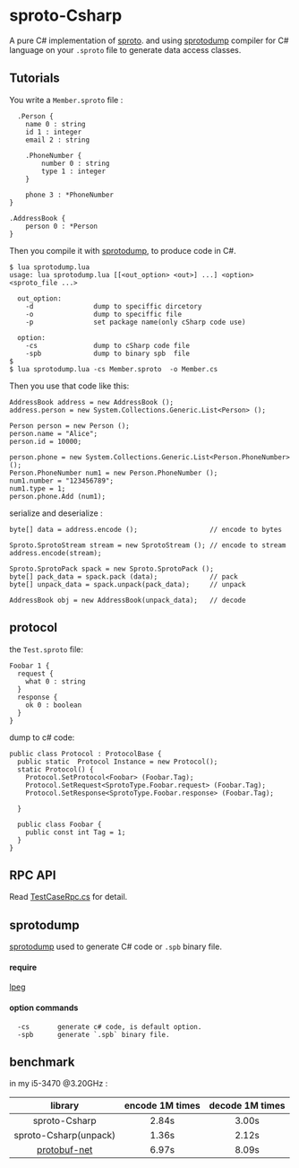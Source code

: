 sproto-Csharp
=============

A pure C# implementation of [sproto](https://github.com/cloudwu/sproto). and using [sprotodump](https://github.com/lvzixun/sproto_dump/blob/master/sprotodump.lua) compiler for C# language on your `.sproto` file to generate data access classes.

## Tutorials
You write a `Member.sproto` file :
```
  .Person {
    name 0 : string
    id 1 : integer
    email 2 : string

    .PhoneNumber {
        number 0 : string
        type 1 : integer
    }

    phone 3 : *PhoneNumber
}

.AddressBook {
    person 0 : *Person
}
```
Then you compile it with [sprotodump](https://github.com/lvzixun/sproto_dump/blob/master/sprotodump.lua), to produce code in C#.


```
$ lua sprotodump.lua
usage: lua sprotodump.lua [[<out_option> <out>] ...] <option> <sproto_file ...>

  out_option:
    -d               dump to speciffic dircetory
    -o               dump to speciffic file
    -p               set package name(only cSharp code use)

  option: 
    -cs              dump to cSharp code file
    -spb             dump to binary spb  file
$
$ lua sprotodump.lua -cs Member.sproto  -o Member.cs
```

Then you use that code like this:

~~~~.c#
AddressBook address = new AddressBook ();
address.person = new System.Collections.Generic.List<Person> ();

Person person = new Person ();
person.name = "Alice";
person.id = 10000;

person.phone = new System.Collections.Generic.List<Person.PhoneNumber> ();
Person.PhoneNumber num1 = new Person.PhoneNumber ();
num1.number = "123456789";
num1.type = 1;
person.phone.Add (num1);
~~~~

serialize and deserialize :
~~~~.c#
byte[] data = address.encode ();                  // encode to bytes

Sproto.SprotoStream stream = new SprotoStream (); // encode to stream
address.encode(stream);

Sproto.SprotoPack spack = new Sproto.SprotoPack ();
byte[] pack_data = spack.pack (data);             // pack
byte[] unpack_data = spack.unpack(pack_data);     // unpack

AddressBook obj = new AddressBook(unpack_data);   // decode
~~~~

## protocol
the `Test.sproto` file:
```
Foobar 1 {
  request {
    what 0 : string
  }
  response {
    ok 0 : boolean
  }
}
```

dump to c# code:
~~~~.c#
public class Protocol : ProtocolBase {
  public static  Protocol Instance = new Protocol();
  static Protocol() {
    Protocol.SetProtocol<Foobar> (Foobar.Tag);
    Protocol.SetRequest<SprotoType.Foobar.request> (Foobar.Tag);
    Protocol.SetResponse<SprotoType.Foobar.response> (Foobar.Tag);

  }

  public class Foobar {
    public const int Tag = 1;
  }
}
~~~~

## RPC API
Read [TestCaseRpc.cs](https://github.com/lvzixun/sproto-Csharp/blob/master/testCase/TestCaseRpc.cs) for detail.



## sprotodump
[sprotodump](https://github.com/lvzixun/sproto-Csharp/blob/master/tools/sprotodump.lua) used to generate C# code or `.spb` binary file.

#### require
  [lpeg](http://www.inf.puc-rio.br/~roberto/lpeg/)

#### option commands
```
  -cs       generate c# code, is default option.
  -spb      generate `.spb` binary file. 
```

## benchmark

in my i5-3470 @3.20GHz :

| library | encode 1M times | decode 1M times |
|:-------:|:---------------:|:---------------:|
| sproto-Csharp | 2.84s         | 3.00s     |
| sproto-Csharp(unpack) | 1.36s | 2.12s     |
| [protobuf-net](https://github.com/mgravell/protobuf-net) | 6.97s | 8.09s |







